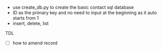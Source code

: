 - use create_db.py to create the basic contact sql database
- ID as the primary key and no need to input at the beginning as it auto starts from 1
- insert, delete, list

TDL
- [ ] how to amend record
